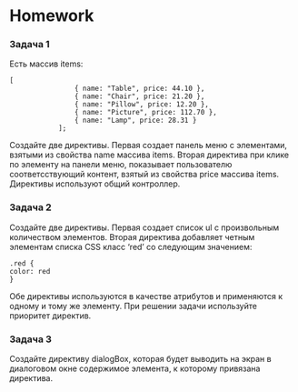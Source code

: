 # Homework 

### Задача 1
Есть массив items: 
```
[
                { name: "Table", price: 44.10 },
                { name: "Chair", price: 21.20 },
                { name: "Pillow", price: 12.20 },
                { name: "Picture", price: 112.70 },
                { name: "Lamp", price: 28.31 }
            ]; 
```
Создайте две директивы. Первая создает панель меню с элементами, взятыми из свойства name массива items. Вторая директива
при клике по элементу на панели меню, показывает пользователю соответсствующий контент, взятый из свойства price массива items. 
Директивы используют общий контроллер. 

### Задача 2 
Создайте две директивы. Первая создает список ul с произвольным количеством элементов. Вторая директива добавляет четным элементам списка CSS класс ‘red’ со следующим значением: 
```
.red {
color: red
}
```
Обе директивы используются в качестве атрибутов и применяются к одному и тому же элементу. При решении задачи используйте приоритет директив.

### Задача 3 
 Создайте директиву dialogBox, которая будет выводить на экран в диалоговом окне содержимое элемента, к которому привязана директива. 
